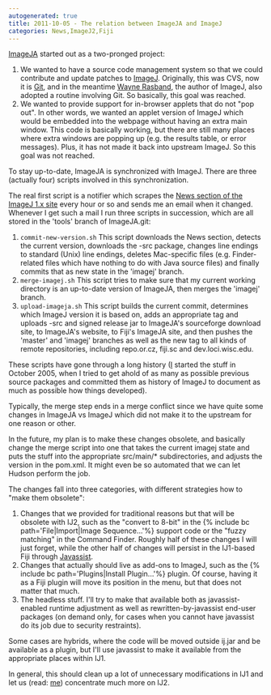 ```yaml
---
autogenerated: true
title: 2011-10-05 - The relation between ImageJA and ImageJ
categories: News,ImageJ2,Fiji
---
```


[ImageJA](/libs/imageja) started out as a two-pronged project:

1.  We wanted to have a source code management system so that we could contribute and update patches to [ImageJ](/about).
    Originally, this was CVS, now it is [Git](/develop/git), and in the meantime [Wayne Rasband](/users/rasband), the author of ImageJ, also adopted a routine involving Git. So basically, this goal was reached.
2.  We wanted to provide support for in-browser applets that do not "pop out".
    In other words, we wanted an applet version of ImageJ which would be embedded into the webpage without having an extra main window. This code is basically working, but there are still many places where extra windows are popping up (e.g. the results table, or error messages). Plus, it has not made it back into upstream ImageJ. So this goal was not reached.

To stay up-to-date, ImageJA is synchronized with ImageJ. There are three (actually four) scripts involved in this synchronization.

The real first script is a notifier which scrapes the [News section of the ImageJ 1.x site](/ij/notes.html) every hour or so and sends me an email when it changed. Whenever I get such a mail I run three scripts in succession, which are all stored in the 'tools' branch of ImageJA.git:

1.  `commit-new-version.sh`
    This script downloads the News section, detects the current version, downloads the -src package, changes line endings to standard (Unix) line endings, deletes Mac-specific files (e.g. Finder-related files which have nothing to do with Java source files) and finally commits that as new state in the 'imagej' branch.
2.  `merge-imagej.sh`
    This script tries to make sure that my current working directory is an up-to-date version of ImageJA, then merges the 'imagej' branch.
3.  `upload-imageja.sh`
    This script builds the current commit, determines which ImageJ version it is based on, adds an appropriate tag and uploads -src and signed release jar to ImageJA's sourceforge download site, to ImageJA's website, to Fiji's ImageJA site, and then pushes the 'master' and 'imagej' branches as well as the new tag to all kinds of remote repositories, including repo.or.cz, fiji.sc and dev.loci.wisc.edu.

These scripts have gone through a long history ([I](/users/dscho) started the stuff in October 2005, when I tried to get ahold of as many as possible previous source packages and committed them as history of ImageJ to document as much as possible how things developed).

Typically, the merge step ends in a merge conflict since we have quite some changes in ImageJA vs ImageJ which did not make it to the upstream for one reason or other.

In the future, my plan is to make these changes obsolete, and basically change the merge script into one that takes the current imagej state and puts the stuff into the appropriate src/main/\* subdirectories, and adjusts the version in the pom.xml. It might even be so automated that we can let Hudson perform the job.

The changes fall into three categories, with different strategies how to "make them obsolete":

1.  Changes that we provided for traditional reasons but that will be obsolete with IJ2, such as the "convert to 8-bit" in the {% include bc path='File|Import|Image Sequence...'%} support code or the "fuzzy matching" in the Command Finder.
    Roughly half of these changes I will just forget, while the other half of changes will persist in the IJ1-based Fiji through [Javassist](/develop/javassist).
2.  Changes that actually should live as add-ons to ImageJ, such as the {% include bc path='Plugins|Install Plugin...'%} plugin. Of course, having it as a Fiji plugin will move its position in the menu, but that does not matter that much.
3.  The headless stuff. I'll try to make that available both as javassist-enabled runtime adjustment as well as rewritten-by-javassist end-user packages (on demand only, for cases when you cannot have javassist do its job due to security restraints).

Some cases are hybrids, where the code will be moved outside ij.jar and be available as a plugin, but I'll use javassist to make it available from the appropriate places within IJ1.

In general, this should clean up a lot of unnecessary modifications in IJ1 and let us (read: [me](/users/dscho)) concentrate much more on IJ2.

  
